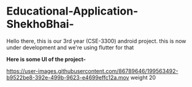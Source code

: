 # Educational-Application-ShekhoBhai-
Hello there, this is our 3rd year (CSE-3300) android project. this is now under development and we're using flutter for that




**Here is some UI of the project-** 

https://user-images.githubusercontent.com/86789646/199563492-b9522be8-392e-499b-9623-e4699effc12a.mov weight 20
